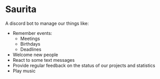 # Saurita

A discord bot to manage our things like:
- Remember events:
    - Meetings
    - Birthdays
    - Deadlines
- Welcome new people
- React to some text messages
- Provide regular feedback on the status of our projects and statistics
- Play music
